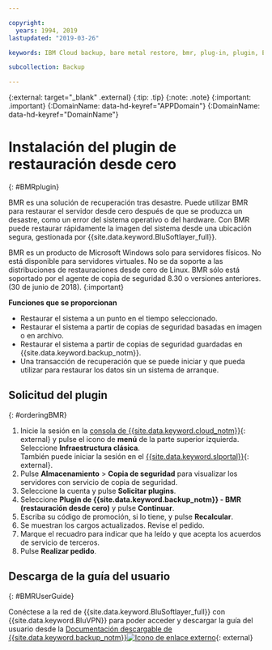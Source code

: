 ```yaml
---

copyright:
  years: 1994, 2019
lastupdated: "2019-03-26"

keywords: IBM Cloud backup, bare metal restore, bmr, plug-in, plugin, EVault, Carbonite, baremetal, point-in-time restore

subcollection: Backup

---
```

{:external: target="_blank" .external}
{:tip: .tip}
{:note: .note}
{:important: .important}
{:DomainName: data-hd-keyref="APPDomain"}
{:DomainName: data-hd-keyref="DomainName"}

# Instalación del plugin de restauración desde cero
{: #BMRplugin}

BMR es una solución de recuperación tras desastre. Puede utilizar BMR para restaurar el servidor desde cero después de que se produzca un desastre, como un error del sistema operativo o del hardware. Con BMR puede restaurar rápidamente la imagen del sistema desde una ubicación segura, gestionada por {{site.data.keyword.BluSoftlayer_full}}.

BMR es un producto de Microsoft Windows solo para servidores físicos. No está disponible para servidores virtuales. No se da soporte a las distribuciones de restauraciones desde cero de Linux. BMR sólo está soportado por el agente de copia de seguridad 8.30 o versiones anteriores. (30 de junio de 2018).
{:important}

**Funciones que se proporcionan**

- Restaurar el sistema a un punto en el tiempo seleccionado.
- Restaurar el sistema a partir de copias de seguridad basadas en imagen o en archivo.
- Restaurar el sistema a partir de copias de seguridad guardadas en {{site.data.keyword.backup_notm}}.
- Una transacción de recuperación que se puede iniciar y que pueda utilizar para restaurar los datos sin un sistema de arranque.

## Solicitud del plugin
{: #orderingBMR}

1. Inicie la sesión en la [consola de {{site.data.keyword.cloud_notm}}](https://{DomainName}){: external} y pulse el icono de **menú** de la parte superior izquierda. Seleccione **Infraestructura clásica**. <br/>
   También puede iniciar la sesión en el [{{site.data.keyword.slportal}}](https://control.softlayer.com/){: external}.
2. Pulse **Almacenamiento** > **Copia de seguridad** para visualizar los servidores con servicio de copia de seguridad.
3. Seleccione la cuenta y pulse **Solicitar plugins**.
4. Seleccione **Plugin de {{site.data.keyword.backup_notm}} - BMR (restauración desde cero)** y pulse **Continuar**.
5. Escriba su código de promoción, si lo tiene, y pulse **Recalcular**.
6. Se muestran los cargos actualizados. Revise el pedido.
7. Marque el recuadro para indicar que ha leído y que acepta los acuerdos de servicio de terceros.
8. Pulse **Realizar pedido**.

## Descarga de la guía del usuario
{: #BMRUserGuide}

Conéctese a la red de {{site.data.keyword.BluSoftlayer_full}} con {{site.data.keyword.BluVPN}} para poder acceder y descargar la guía del usuario desde la [Documentación descargable de {{site.data.keyword.backup_notm}}![Icono de enlace externo](../../icons/launch-glyph.svg "Icono de enlace externo")](http://downloads.service.softlayer.com/evault/Documentation/){: external}
